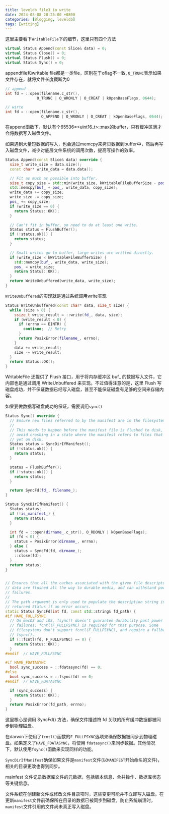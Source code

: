 ```yaml
---
title: leveldb file3 io write
date: 2024-08-08 20:25:00 +0800
categories: [Blogging, leveldb]
tags: [writing]
---
```


这里主要看下`WritableFile`下的细节，这里只有四个方法

```cpp
virtual Status Append(const Slice& data) = 0;
virtual Status Close() = 0;
virtual Status Flush() = 0;
virtual Status Sync() = 0;
```

appendfile和writable file都是一类file，区别在于oflag不一致, `O_TRUNC`表示如果文件存在，就将文件长度截断为0

```cpp
// append
int fd = ::open(filename.c_str(),
              O_TRUNC | O_WRONLY | O_CREAT | kOpenBaseFlags, 0644);

// wirte
int fd = ::open(filename.c_str(),
                O_APPEND | O_WRONLY | O_CREAT | kOpenBaseFlags, 0644);
```

在append函数下，默认有个65536=<uint16_t>::max的buffer，只有缓冲区满才会将数据写入磁盘文件。

如果遇到大量短数据的写入，也会通过memcpy来拷贝数据到buffer中，然后再写入磁盘文件，减少对底层文件系统的调用次数，提高写操作的效率。

```cpp
Status Append(const Slice& data) override {
  size_t write_size = data.size();
  const char* write_data = data.data();

  // Fit as much as possible into buffer.
  size_t copy_size = std::min(write_size, kWritableFileBufferSize - pos_);
  std::memcpy(buf_ + pos_, write_data, copy_size);
  write_data += copy_size;
  write_size -= copy_size;
  pos_ += copy_size;
  if (write_size == 0) {
    return Status::OK();
  }

  // Can't fit in buffer, so need to do at least one write.
  Status status = FlushBuffer();
  if (!status.ok()) {
    return status;
  }

  // Small writes go to buffer, large writes are written directly.
  if (write_size < kWritableFileBufferSize) {
    std::memcpy(buf_, write_data, write_size);
    pos_ = write_size;
    return Status::OK();
  }
  return WriteUnbuffered(write_data, write_size);
}
```

`WriteUnbuffered`的实现就是通过系统调用write实现

```cpp
Status WriteUnbuffered(const char* data, size_t size) {
  while (size > 0) {
    ssize_t write_result = ::write(fd_, data, size);
    if (write_result < 0) {
      if (errno == EINTR) {
        continue;  // Retry
      }
      return PosixError(filename_, errno);
    }
    data += write_result;
    size -= write_result;
  }
  return Status::OK();
}
```

WritableFile 还提供了 Flush 接口，用于将内存缓冲区 buf_ 的数据写入文件，它内部也是通过调用 WriteUnbuffered 来实现。不过值得注意的是，这里 Flush 写磁盘成功，并不保证数据已经写入磁盘，甚至不能保证磁盘有足够的空间来存储内容。

如果要做数据写磁盘成功的保证，需要调用`sync()`

```cpp
Status Sync() override {
  // Ensure new files referred to by the manifest are in the filesystem.
  //
  // This needs to happen before the manifest file is flushed to disk, to
  // avoid crashing in a state where the manifest refers to files that are not
  // yet on disk.
  Status status = SyncDirIfManifest();
  if (!status.ok()) {
    return status;
  }

  status = FlushBuffer();
  if (!status.ok()) {
    return status;
  }

  return SyncFd(fd_, filename_);
}

Status SyncDirIfManifest() {
  Status status;
  if (!is_manifest_) {
    return status;
  }

  int fd = ::open(dirname_.c_str(), O_RDONLY | kOpenBaseFlags);
  if (fd < 0) {
    status = PosixError(dirname_, errno);
  } else {
    status = SyncFd(fd, dirname_);
    ::close(fd);
  }
  return status;
}


// Ensures that all the caches associated with the given file descriptor's
// data are flushed all the way to durable media, and can withstand power
// failures.
//
// The path argument is only used to populate the description string in the
// returned Status if an error occurs.
static Status SyncFd(int fd, const std::string& fd_path) {
#if HAVE_FULLFSYNC
  // On macOS and iOS, fsync() doesn't guarantee durability past power
  // failures. fcntl(F_FULLFSYNC) is required for that purpose. Some
  // filesystems don't support fcntl(F_FULLFSYNC), and require a fallback to
  // fsync().
  if (::fcntl(fd, F_FULLFSYNC) == 0) {
    return Status::OK();
  }
#endif  // HAVE_FULLFSYNC

#if HAVE_FDATASYNC
  bool sync_success = ::fdatasync(fd) == 0;
#else
  bool sync_success = ::fsync(fd) == 0;
#endif  // HAVE_FDATASYNC

  if (sync_success) {
    return Status::OK();
  }
  return PosixError(fd_path, errno);
}
```

这里核心是调用 SyncFd() 方法，确保文件描述符 fd 关联的所有缓冲数据都被同步到物理磁盘。

在darwin下使用了`fcntl()`函数的`F_FULLFSYNC`选项来确保数据被同步到物理磁盘。如果定义了`HAVE_FDATASYNC`，将使用 `fdatasync()`来同步数据。其他情况下，默认使用`fsync()`函数来实现同样的功能。

`SyncDirIfManifest`确保如果文件是`manifest`文件(以`MANIFEST`开始命名的文件)，相关的目录更改也得到同步。

mainfest 文件记录数据库文件的元数据，包括版本信息、合并操作、数据库状态等关键信息。

文件系统在创建新文件或修改文件目录项时，这些变更可能并不立即写入磁盘。在更新`manifest`文件前确保所在目录的数据已被同步到磁盘，防止系统崩溃时，`manifest`文件引用的文件尚未真正写入磁盘。
